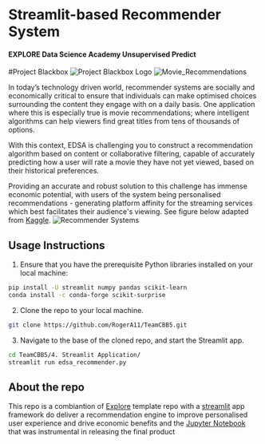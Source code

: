 # Streamlit-based Recommender System
#### EXPLORE Data Science Academy Unsupervised Predict

#Project Blackbox
![Project Blackbox Logo](https://github.com/RogerA11/TeamCBB5/blob/f8e8e7b3e10f58a4479ed1f97df894a505fdbaf0/1.%20Data/project_blackbox.jpeg)
![Movie_Recommendations](https://github.com/RogerA11/TeamCBB5/blob/f8e8e7b3e10f58a4479ed1f97df894a505fdbaf0/4.%20Streamlit%20Application/resources/imgs/Image_header.png)

In today’s technology driven world, recommender systems are socially and economically critical to ensure that individuals can make optimised choices surrounding the content they engage with on a daily basis. One application where this is especially true is movie recommendations; where intelligent algorithms can help viewers find great titles from tens of thousands of options.

With this context, EDSA is challenging you to construct a recommendation algorithm based on content or collaborative filtering, capable of accurately predicting how a user will rate a movie they have not yet viewed, based on their historical preferences.

Providing an accurate and robust solution to this challenge has immense economic potential, with users of the system being personalised recommendations - generating platform affinity for the streaming services which best facilitates their audience's viewing. See figure below adapted from [Kaggle](https://www.kaggle.com/competitions/edsa-movie-recommendation-2022/overview).
![Recommender Systems](https://static.observableusercontent.com/files/80ae6cf8ccb082c09784430b22545e429c1b31cf547e492da71a91b33d68448c1dbaf0c3a1693eab7bc44a148facfc95e78acd017053b69b80d9d3bc9cbcc38b)

## Usage Instructions

1. Ensure that you have the prerequisite Python libraries installed on your local machine:

 ```bash
 pip install -U streamlit numpy pandas scikit-learn
 conda install -c conda-forge scikit-surprise
 ```

 2. Clone the repo to your local machine.

 ```bash
 git clone https://github.com/RogerA11/TeamCBB5.git
 ```  

 3. Navigate to the base of the cloned repo, and start the Streamlit app.

 ```bash
 cd TeamCBB5/4. Streamlit Application/
 streamlit run edsa_recommender.py
 ```
 
 ## About the repo
 This repo is a combiantion of [Explore](https://www.google.com/url?q=https://github.com/Explore-AI/unsupervised-predict-streamlit-template&sa=D&source=editors&ust=1658949076133651&usg=AOvVaw2jDFruKE89iOkKd38DVc1s) template repo with a [streamlit](https://streamlit.io/) app framework do deliver a recommendation engine to improve personalised user experience and drive economic benefits and the [Jupyter Notebook](https://jupyter.org/) that was instrumental in releasing the final product
